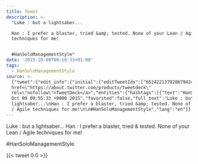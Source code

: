 ```yaml
---
title: Tweet
description: >-
  "Luke : but a lightsaber...

  Han : I prefer a blaster, tried &amp; tested. None of your Lean / Agile
  techniques for me!


  #HanSoloManagementStyle"
date: '2015-10-09T09:10:33+01:00'
tags:
  - HanSoloManagementStyle
source: >-
  {"tweet":{"edit_info":{"initial":{"editTweetIds":["652422137928679424"],"editableUntil":"2015-10-09T10:55:33.756Z","editsRemaining":"5","isEditEligible":true}},"retweeted":false,"source":"<a
  href=\"https://about.twitter.com/products/tweetdeck\"
  rel=\"nofollow\">TweetDeck</a>","entities":{"hashtags":[{"text":"HanSoloManagementStyle","indices":["119","142"]}],"symbols":[],"user_mentions":[],"urls":[]},"display_text_range":["0","142"],"favorite_count":"0","id_str":"652422137928679424","truncated":false,"retweet_count":"0","id":"652422137928679424","created_at":"Fri
  Oct 09 09:55:33 +0000 2015","favorited":false,"full_text":"Luke : but a
  lightsaber...\nHan : I prefer a blaster, tried &amp; tested. None of your Lean
  / Agile techniques for me!\n\n#HanSoloManagementStyle","lang":"en"}}
---
```

Luke : but a lightsaber...
Han : I prefer a blaster, tried &amp; tested. None of your Lean / Agile techniques for me!

#HanSoloManagementStyle
    
{{< tweet 0 0 >}}
    
